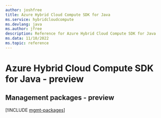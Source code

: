 ```yaml
---
author: joshfree
title: Azure Hybrid Cloud Compute SDK for Java
ms.service: hybridcloudcompute
ms.devlang: java
ms.author: jfree
description: Reference for Azure Hybrid Cloud Compute SDK for Java
ms.data: 11/10/2022
ms.topic: reference
---
```

# Azure Hybrid Cloud Compute SDK for Java - preview

## Management packages - preview
[!INCLUDE [mgmt-packages](hybrid-cloud-compute-mgmt-index.md)]